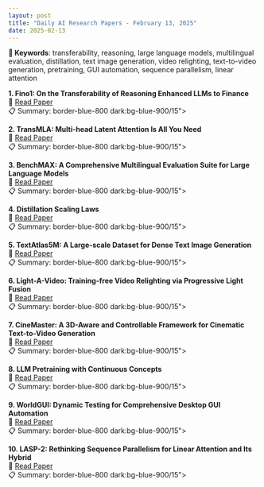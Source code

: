 ```yaml
---
layout: post
title: "Daily AI Research Papers - February 13, 2025"
date: 2025-02-13
---
```


**🔑 Keywords**: transferability, reasoning, large language models, multilingual evaluation, distillation, text image generation, video relighting, text-to-video generation, pretraining, GUI automation, sequence parallelism, linear attention

**1. Fino1: On the Transferability of Reasoning Enhanced LLMs to Finance**  
🔗 [Read Paper](https://huggingface.co/papers/2502.08127)  
📋 Summary: border-blue-800 dark:bg-blue-900/15">

**2. TransMLA: Multi-head Latent Attention Is All You Need**  
🔗 [Read Paper](https://huggingface.co/papers/2502.07864)  
📋 Summary: border-blue-800 dark:bg-blue-900/15">

**3. BenchMAX: A Comprehensive Multilingual Evaluation Suite for Large
  Language Models**  
🔗 [Read Paper](https://huggingface.co/papers/2502.07346)  
📋 Summary: border-blue-800 dark:bg-blue-900/15">

**4. Distillation Scaling Laws**  
🔗 [Read Paper](https://huggingface.co/papers/2502.08606)  
📋 Summary: border-blue-800 dark:bg-blue-900/15">

**5. TextAtlas5M: A Large-scale Dataset for Dense Text Image Generation**  
🔗 [Read Paper](https://huggingface.co/papers/2502.07870)  
📋 Summary: border-blue-800 dark:bg-blue-900/15">

**6. Light-A-Video: Training-free Video Relighting via Progressive Light
  Fusion**  
🔗 [Read Paper](https://huggingface.co/papers/2502.08590)  
📋 Summary: border-blue-800 dark:bg-blue-900/15">

**7. CineMaster: A 3D-Aware and Controllable Framework for Cinematic
  Text-to-Video Generation**  
🔗 [Read Paper](https://huggingface.co/papers/2502.08639)  
📋 Summary: border-blue-800 dark:bg-blue-900/15">

**8. LLM Pretraining with Continuous Concepts**  
🔗 [Read Paper](https://huggingface.co/papers/2502.08524)  
📋 Summary: border-blue-800 dark:bg-blue-900/15">

**9. WorldGUI: Dynamic Testing for Comprehensive Desktop GUI Automation**  
🔗 [Read Paper](https://huggingface.co/papers/2502.08047)  
📋 Summary: border-blue-800 dark:bg-blue-900/15">

**10. LASP-2: Rethinking Sequence Parallelism for Linear Attention and Its
  Hybrid**  
🔗 [Read Paper](https://huggingface.co/papers/2502.07563)  
📋 Summary: border-blue-800 dark:bg-blue-900/15">
